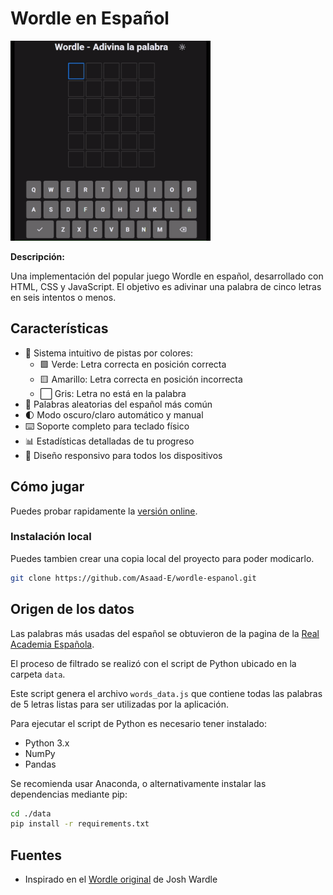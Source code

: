 # Wordle en Español

<img src="https://github.com/Asaad-E/wordle-espanol/blob/main/media/test.gif" width="320" height="320"/>

**Descripción:**

Una implementación del popular juego Wordle en español, desarrollado con HTML, CSS y JavaScript. El objetivo es adivinar una palabra de cinco letras en seis intentos o menos.

## Características

- 🎨 Sistema intuitivo de pistas por colores:
  - 🟩 Verde: Letra correcta en posición correcta
  - 🟨 Amarillo: Letra correcta en posición incorrecta
  - ⬜ Gris: Letra no está en la palabra
- 🎲 Palabras aleatorias del español más común
- 🌓 Modo oscuro/claro automático y manual
- ⌨️ Soporte completo para teclado físico
- 📊 Estadísticas detalladas de tu progreso
- 📱 Diseño responsivo para todos los dispositivos

## Cómo jugar

Puedes probar rapidamente la [versión online](link-to-game).

### Instalación local

Puedes tambien crear una copia local del proyecto para poder modicarlo.

```bash
git clone https://github.com/Asaad-E/wordle-espanol.git
```

## Origen de los datos

Las palabras más usadas del español se obtuvieron de la pagina de la [Real Academia Española](link).

El proceso de filtrado se realizó con el script de Python ubicado en la carpeta `data`.

Este script genera el archivo `words_data.js` que contiene todas las palabras de 5 letras listas para ser utilizadas por la aplicación.

Para ejecutar el script de Python es necesario tener instalado:

- Python 3.x
- NumPy
- Pandas

Se recomienda usar Anaconda, o alternativamente instalar las dependencias mediante pip:

```bash
cd ./data
pip install -r requirements.txt
```

## Fuentes

- Inspirado en el [Wordle original](https://www.nytimes.com/games/wordle) de Josh Wardle
